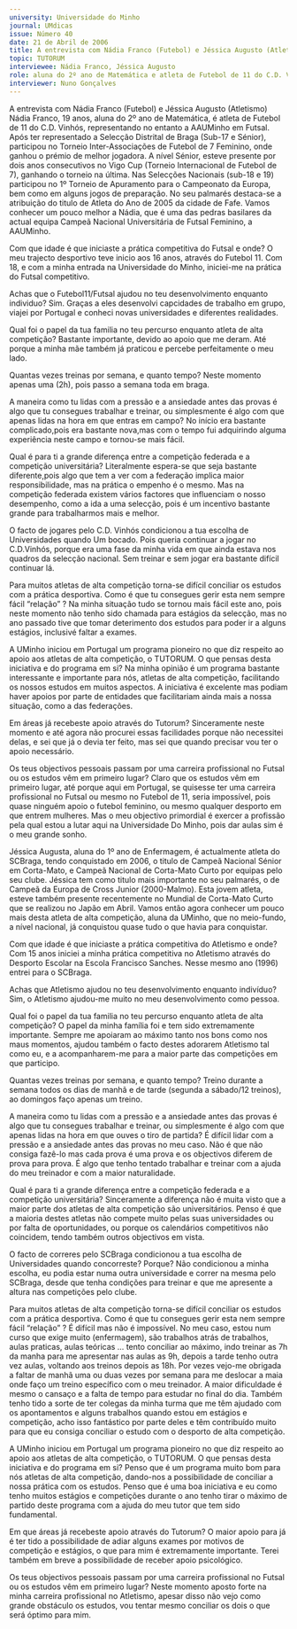 ```yaml
---
university: Universidade do Minho
journal: UMdicas
issue: Número 40
date: 21 de Abril de 2006
title: A entrevista com Nádia Franco (Futebol) e Jéssica Augusto (Atletismo)
topic: TUTORUM
interviewee: Nádia Franco, Jéssica Augusto
role: aluna do 2º ano de Matemática e atleta de Futebol de 11 do C.D. Vinhós, aluna do 1º ano de Enfermagem e atleta do SCBraga
interviewer: Nuno Gonçalves
---
```




A entrevista com Nádia Franco (Futebol) e Jéssica Augusto (Atletismo)
Nádia Franco, 19 anos, aluna do 2º ano de Matemática, é atleta de Futebol de 11 do 
C.D. Vinhós, representando no entanto a AAUMinho em Futsal. Após ter 
representado a Selecção Distrital de Braga (Sub-17 e Sénior), participou no Torneio 
Inter-Associações de Futebol de 7 Feminino, onde ganhou o prémio de melhor 
jogadora. A nível Sénior, esteve presente por dois anos consecutivos no Vigo Cup 
(Torneio Internacional de Futebol de 7), ganhando o torneio na última. Nas 
Selecções Nacionais (sub-18 e 19) participou no 1º Torneio de Apuramento para o 
Campeonato da Europa, bem como em alguns jogos de preparação.
No seu palmarés destaca-se a atribuição do titulo de Atleta do Ano de 2005 da cidade 
de Fafe. Vamos conhecer um pouco melhor a Nádia, que é uma das pedras basilares 
da actual equipa Campeã Nacional Universitária de Futsal Feminino, a AAUMinho.


Com que idade é que iniciaste a prática
competitiva do Futsal e onde?
O meu trajecto desportivo teve inicio aos 16 anos,
através do Futebol 11. Com 18, e com a minha
entrada na Universidade do Minho, iniciei-me na
prática do Futsal competitivo.


Achas que o Futebol11/Futsal ajudou no teu
desenvolvimento enquanto individuo?
Sim. Graças a eles desenvolvi capcidades de
trabalho em grupo, viajei por Portugal e conheci
novas universidades e diferentes realidades.


Qual foi o papel da tua familia no teu percurso
enquanto atleta de alta competição?
Bastante importante, devido ao apoio que me deram.
Até porque a minha mãe também já praticou e
percebe perfeitamente o meu lado.


Quantas vezes treinas por semana, e quanto
tempo?
Neste momento apenas uma (2h), pois passo a
semana toda em braga.


A maneira como tu lidas com a pressão e a
ansiedade antes das provas é algo que tu
consegues trabalhar e treinar, ou simplesmente é
algo com que apenas lidas na hora em que entras
em campo?
No início era bastante complicado,pois era bastante
nova,mas com o tempo fui adquirindo alguma
experiência neste campo e tornou-se mais fácil.


Qual é para ti a grande diferença entre a
competição federada e a competição
universitária?
Literalmente espera-se que seja bastante
diferente,pois algo que tem a ver com a federação
implica maior responsibilidade, mas na prática o
empenho é o mesmo. Mas na competição federada
existem vários factores que influenciam o nosso
desempenho, como a ida a uma selecção, pois é um
incentivo bastante grande para trabalharmos mais e
melhor.


O facto de jogares pelo C.D. Vinhós condicionou
a tua escolha de Universidades quando
Um bocado. Pois queria continuar a jogar no
C.D.Vinhós, porque era uma fase da minha vida em
que ainda estava nos quadros da selecção nacional.
Sem treinar e sem jogar era bastante difícil continuar
lá.


Para muitos atletas de alta competição torna-se
difícil conciliar os estudos com a prática
desportiva. Como é que tu consegues gerir esta
nem sempre fácil “relação” ?
Na minha situação tudo se tornou mais fácil este ano,
pois neste momento não tenho sido chamada para
estágios da selecção, mas no ano passado tive que
tomar deterimento dos estudos para poder ir a alguns
estágios, inclusivé faltar a exames.


A UMinho iniciou em Portugal um programa
pioneiro no que diz respeito ao apoio aos atletas
de alta competição, o TUTORUM. O que pensas
desta iniciativa e do programa em si?
Na minha opinião é um programa bastante
interessante e importante para nós, atletas de alta
competição, facilitando os nossos estudos em
muitos aspectos. A iniciativa é excelente mas podiam
haver apoios por parte de entidades que facilitariam
ainda mais a nossa situação, como a das
federações.


Em áreas já recebeste apoio através do Tutorum?
Sinceramente neste momento e até agora não
procurei essas facilidades porque não necessitei
delas, e sei que já o devia ter feito, mas sei que
quando precisar vou ter o apoio necessário.


Os teus objectivos pessoais passam por uma
carreira profissional no Futsal ou os estudos vêm
em primeiro lugar?
Claro que os estudos vêm em primeiro lugar, até
porque aqui em Portugal, se quisesse ter uma
carreira profissional no Futsal ou mesmo no Futebol
de 11, seria impossível, pois quase ninguém apoio o
futebol feminino, ou mesmo qualquer desporto em
que entrem mulheres.
Mas o meu objectivo primordial é exercer a profissão
pela qual estou a lutar aqui na Universidade Do
Minho, pois dar aulas sim é o meu grande sonho.


Jéssica Augusta, aluna do 1º ano de Enfermagem, é actualmente atleta do SCBraga, 
tendo conquistado em 2006, o titulo de Campeã Nacional Sénior em Corta-Mato, e 
Campeã Nacional de Corta-Mato Curto por equipas pelo seu clube. Jéssica tem 
como titulo mais importante no seu palmarés, o de Campeã da Europa de Cross 
Junior (2000-Malmo). Esta jovem atleta, esteve também presente recentemente no 
Mundial de Corta-Mato Curto que se realizou no Japão em Abril. Vamos então agora 
conhecer um pouco mais desta atleta de alta competição, aluna da UMinho, que no 
meio-fundo, a nível nacional, já conquistou quase tudo o que havia para conquistar.


Com que idade é que iniciaste a prática competitiva do Atletismo e onde?
Com 15 anos iniciei a minha prática competitiva no
Atletismo através do Desporto Escolar na Escola
Francisco Sanches. Nesse mesmo ano (1996) entrei
para o SCBraga.


Achas que Atletismo ajudou no teu
desenvolvimento enquanto indivíduo?
Sim, o Atletismo ajudou-me muito no meu
desenvolvimento como pessoa.


Qual foi o papel da tua familia no teu percurso
enquanto atleta de alta competição?
O papel da minha família foi e tem sido
extremamente importante. Sempre me apoiaram ao
máximo tanto nos bons como nos maus momentos,
ajudou também o facto destes adorarem Atletismo tal
como eu, e a acompanharem-me para a maior parte
das competições em que participo.


Quantas vezes treinas por semana, e quanto tempo?
Treino durante a semana todos os dias de manhã e
de tarde (segunda a sábado/12 treinos), ao
domingos faço apenas um treino.


A maneira como tu lidas com a pressão e a
ansiedade antes das provas é algo que tu
consegues trabalhar e treinar, ou simplesmente é
algo com que apenas lidas na hora em que ouves
o tiro de partida?
É difícil lidar com a pressão e a ansiedade antes das
provas no meu caso. Não é que não consiga fazê-lo
mas cada prova é uma prova e os objectivos diferem
de prova para prova. É algo que tenho tentado
trabalhar e treinar com a ajuda do meu treinador e
com a maior naturalidade.


Qual é para ti a grande diferença entre a
competição federada e a competição
universitária?
Sinceramente a diferença não é muita visto que a
maior parte dos atletas de alta competição são
universitários. Penso é que a maioria destes atletas
não compete muito pelas suas universidades ou por
falta de oportunidades, ou porque os calendários 
competitivos não coincidem, tendo também outros 
objectivos em vista.


O facto de correres pelo SCBraga condicionou a
tua escolha de Universidades quando
concorreste? Porque?
Não condicionou a minha escolha, eu podia estar
numa outra universidade e correr na mesma pelo
SCBraga, desde que tenha condições para treinar e
que me apresente a altura nas competições pelo
clube.


Para muitos atletas de alta competição torna-se 
difícil conciliar os estudos com a prática 
desportiva. Como é que tu consegues gerir esta 
nem sempre fácil “relação” ?
É difícil mas não é impossível. No meu caso, estou
num curso que exige muito (enfermagem), são
trabalhos atrás de trabalhos, aulas praticas, aulas
teóricas … tento conciliar ao máximo, indo treinar as
7h da manha para me apresentar nas aulas as 9h,
depois a tarde tenho outra vez aulas, voltando aos
treinos depois as 18h. Por vezes vejo-me obrigada a
faltar de manhã uma ou duas vezes por semana para
me deslocar a maia onde faço um treino específico
com o meu treinador. A maior dificuldade é mesmo o
cansaço e a falta de tempo para estudar no final do
dia. Também tenho tido a sorte de ter colegas da
minha turma que me têm ajudado com os
apontamentos e alguns trabalhos quando estou em
estágios e competição, acho isso fantástico por parte
deles e têm contribuído muito para que eu consiga
conciliar o estudo com o desporto de alta
competição.


A UMinho iniciou em Portugal um programa
pioneiro no que diz respeito ao apoio aos atletas
de alta competição, o TUTORUM. O que pensas
desta iniciativa e do programa em si?
Penso que é um programa muito bom para nós
atletas de alta competição, dando-nos a
possibilidade de conciliar a nossa prática com os
estudos. Penso que é uma boa iniciativa e eu como
tenho muitos estágios e competições durante o ano
tenho tirar o máximo de partido deste programa com
a ajuda do meu tutor que tem sido fundamental.


Em que áreas já recebeste apoio através do
Tutorum?
O maior apoio para já é ter tido a possibilidade de
adiar alguns exames por motivos de competição e
estágios, o que para mim é extremamente
importante. Terei também em breve a possibilidade
de receber apoio psicológico.


Os teus objectivos pessoais passam por uma
carreira profissional no Futsal ou os estudos vêm
em primeiro lugar?
Neste momento aposto forte na minha carreira
profissional no Atletismo, apesar disso não vejo
como grande obstáculo os estudos, vou tentar
mesmo conciliar os dois o que será óptimo para mim.
